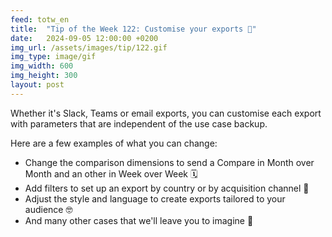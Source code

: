 ```yaml
---
feed: totw_en
title:  "Tip of the Week 122: Customise your exports 📨"
date:   2024-09-05 12:00:00 +0200
img_url: /assets/images/tip/122.gif
img_type: image/gif
img_width: 600
img_height: 300
layout: post
---
```


Whether it's Slack, Teams or email exports, you can customise each export with parameters that are independent of the use case backup.  

Here are a few examples of what you can change:
  * Change the comparison dimensions to send a Compare in Month over Month and an other in Week over Week 🗓️
  * Add filters to set up an export by country or by acquisition channel 🎯
  * Adjust the style and language to create exports tailored to your audience 🤓
  * And many other cases that we'll leave you to imagine 💭
